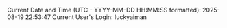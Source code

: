 Current Date and Time (UTC - YYYY-MM-DD HH:MM:SS formatted): 2025-08-19 22:53:47
Current User's Login: luckyaiman
